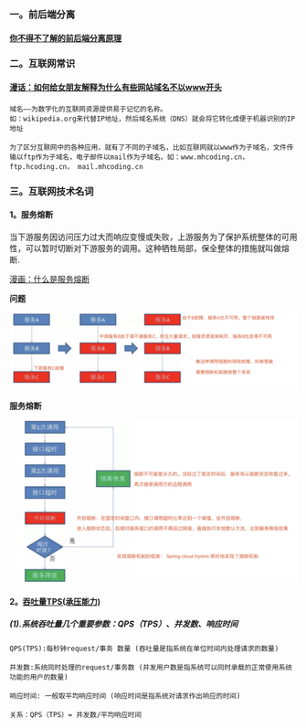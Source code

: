 ### 一。前后端分离

#### [你不得不了解的前后端分离原理](https://juejin.im/post/5b71302351882560ea4afbb8)

### 二。互联网常识

#### [漫话：如何给女朋友解释为什么有些网站域名不以www开头](https://juejin.im/post/5c85c79c5188257e342db8ee)

    域名——为数字化的互联网资源提供易于记忆的名称。
    如：wikipedia.org来代替IP地址，然后域名系统（DNS）就会将它转化成便于机器识别的IP地址
    
    为了区分互联网中的各种应用，就有了不同的子域名，比如互联网就以www作为子域名，文件传输以ftp作为子域名，电子邮件以mail作为子域名。如：www.mhcoding.cn，ftp.hcoding.cn， mail.mhcoding.cn
    
### 三。互联网技术名词

#### 1。服务熔断

当下游服务因访问压力过大而响应变慢或失败，上游服务为了保护系统整体的可用性，可以暂时切断对下游服务的调用。这种牺牲局部，保全整体的措施就叫做熔断.

[漫画：什么是服务熔断](https://mp.weixin.qq.com/s?__biz=MzIxMjE5MTE1Nw==&mid=2653193370&idx=1&sn=60cc1478d7f44392a8d48b89132b6d1e&chksm=8c99f640bbee7f560f6e7ce685923676bb22774feab8acf522b81b2e668bf63bdcbf031b3983&mpshare=1&scene=1&srcid=0507B8nRBB1vwv42QLT3jTSJ#rd)

**问题**

![](resources/images/1.jpg)

**服务熔断**

![](resources/images/2.jpg)

#### 2。[吞吐量TPS(承压能力)](https://www.cnblogs.com/data2value/p/6220859.html)

##### (1).系统吞吐量几个重要参数：QPS（TPS）、并发数、响应时间
    
    QPS(TPS):每秒钟request/事务 数量 (吞吐量是指系统在单位时间内处理请求的数量)

    并发数:系统同时处理的request/事务数 (并发用户数是指系统可以同时承载的正常使用系统功能的用户的数量)

    响应时间: 一般取平均响应时间 (响应时间是指系统对请求作出响应的时间)
    
    关系：QPS（TPS）= 并发数/平均响应时间
    

    







